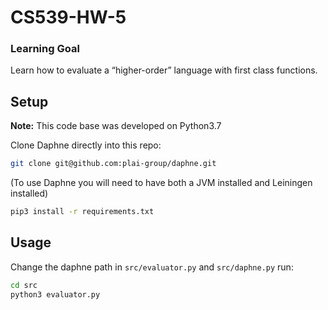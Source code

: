 # CS539-HW-5
### Learning Goal
Learn how to evaluate a “higher-order” language with first class functions.


## Setup
**Note:** This code base was developed on Python3.7

Clone Daphne directly into this repo:
```bash
git clone git@github.com:plai-group/daphne.git
```
(To use Daphne you will need to have both a JVM installed and Leiningen installed)

```bash
pip3 install -r requirements.txt
```

## Usage
Change the daphne path in `src/evaluator.py` and `src/daphne.py` run:
```bash
cd src
python3 evaluator.py
```
